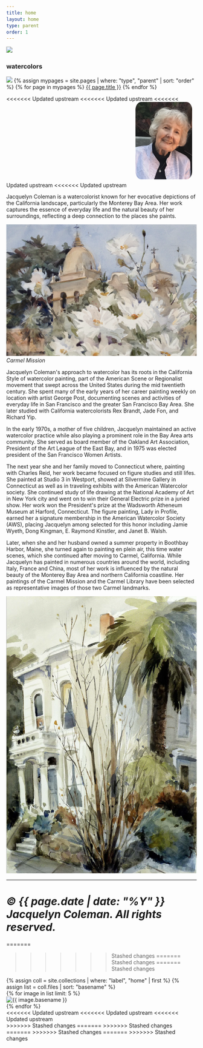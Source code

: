 ```yaml
---
title: home
layout: home
type: parent
order: 1
---
```


<div class="section header">
	<div class="container">
		<img src="{{ "/assets/img/logo.png" | relative_url }}"><!-- should be svg -->
		<h3 class="section-heading">watercolors</h3>
		<!--
		<p class="section-description">
		</p>
		-->
		<div id="navbar-wrapper">
			<div id="navbar">
				<img id="brand" class="hide" src="{{ "/assets/img/logo.png" | relative_url }}">
				{% assign mypages = site.pages | where: "type", "parent" | sort: "order" %}
				{% for page in mypages %}
				<a class="button" href="{{ page.url | relative_url }}">{{ page.title }}</a>
				{% endfor %}
			</div>
		</div>
	</div>
</div>

<<<<<<< Updated upstream
<<<<<<< Updated upstream
<<<<<<< Updated upstream
<<<<<<< Updated upstream
<img src="/images/jacquelyn_coleman.png" alt="Jacquelyn Coleman" width="150" float="right" style="margin-left: 20px; margin-bottom: 20px;border-radius: 10%;">

Jacquelyn Coleman is a watercolorist known for her evocative depictions of the California landscape, particularly the Monterey Bay Area. Her work captures the essence of everyday life and the natural beauty of her surroundings, reflecting a deep connection to the places she paints.

![Carmel Mission](images/carmel_mission.png)
*Carmel Mission*

Jacquelyn Coleman's approach to watercolor has its roots in the California Style of watercolor painting, part of the American Scene or Regionalist movement that swept across the United States during the mid twentieth century. She spent many of the early years of her career painting weekly on location with artist George Post, documenting scenes and activities of everyday life in San Francisco and the greater San Francisco Bay Area. She later studied with California watercolorists Rex Brandt, Jade Fon, and Richard Yip.

In the early 1970s, a mother of five children, Jacquelyn maintained an active watercolor practice while also playing a prominent role in the Bay Area arts community. She served as board member of the Oakland Art Association, President of the Art League of the East Bay, and in 1975 was elected president of the San Francisco Women Artists.

The next year she and her family moved to Connecticut where, painting with Charles Reid, her work became focused on figure studies and still lifes. She painted at Studio 3 in Westport, showed at Silvermine Gallery in Connecticut as well as in traveling exhibits with the American Watercolor society. She continued study of life drawing at the National Academy of Art in New York city and went on to win their General Electric prize in a juried show. Her work won the President's prize at the Wadsworth Atheneum Museum at Harford, Connecticut. The figure painting, Lady in Profile, earned her a signature membership in the American Watercolor Society (AWS), placing Jacquelyn among  selected for this honor including Jamie Wyeth, Dong Kingman, E. Raymond Kinstler, and Janet B. Walsh.

Later, when she and her husband owned a summer property in Boothbay Harbor, Maine, she turned again to painting en plein air, this time water scenes, which she continued after moving to Carmel, California. While Jacquelyn has painted in numerous countries around the world, including Italy, France and China, most of her work is influenced by the natural beauty of the Monterey Bay Area and northern California coastline. Her paintings of the Carmel Mission and the Carmel Library have been selected as representative images of those two Carmel landmarks.

![San Francisco Victorian](images/sanfrancisco_victorian.png)


---

*© {{ page.date | date: "%Y" }} Jacquelyn Coleman. All rights reserved.*
=======
=======
>>>>>>> Stashed changes
=======
>>>>>>> Stashed changes
=======
>>>>>>> Stashed changes
<div class="section main">
	<div class="container">
		<div class="row" id="gallery">
			{% assign coll = site.collections | where: "label", "home" | first %}
			{% assign list = coll.files | sort: "basename" %}
			<!--{% assign l = coll.files.size | divided_by: 2 | ceil %}-->
			<div class="column">
				{% for image in list limit: 5 %}
				<article class="thumb">
					<img class="lozad u-max-full-width" data-src="{{ coll.label | append: '/' | append: image.name }}" alt="{{ image.basename }}" />
				</article>
				{% endfor %}
			</div>
			<!--<div class="one-half column">
				{% for image in list offset: l %}
				<article class="thumb">
					<img class="lozad u-max-full-width" data-src="{{ coll.label | append: '/' | append: image.name }}" alt="{{ image.basename }}" />
				</article>
				{% endfor %}
			</div>-->
		</div>
	</div>
<<<<<<< Updated upstream
<<<<<<< Updated upstream
<<<<<<< Updated upstream
</div>
>>>>>>> Stashed changes
=======
</div>
>>>>>>> Stashed changes
=======
</div>
>>>>>>> Stashed changes
=======
</div>
>>>>>>> Stashed changes
